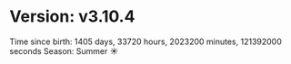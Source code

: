 # Version: v3.10.4
Time since birth: 1405 days, 33720 hours, 2023200 minutes, 121392000 seconds
Season: Summer ☀️

